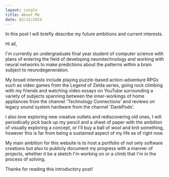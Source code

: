 ```yaml
---
layout: single
title: About Me
date: 02/12/2024
---
```

In this post I will briefly describe my future ambitions and current interests.  
<!--more-->
  
<!--more-->
Hi all,  
<!--more-->
I'm currently an undergraduate final year student of computer science with plans of entering the field of developing neurotechnology and working with neural networks to make predictions about the patterns within a brain subject to neurodegeneration.  
<!--more-->
My broad interests include playing puzzle-based action-adventure RPGs such as video games from the Legend of Zelda series, going rock climbing with my friends and watching video essays on YouTube surrounding a variety of subjects spanning between the inner-workings of home appliances from the channel 'Technology Connections' and reviews on legacy sound system hardware from the channel 'DankPods'.  
<!--more-->
I also love exploring new creative outlets and rediscovering old ones, I will periodically pick back up my pencil and a sheet of paper with the ambition of visually exploring a concept, or I'll buy a ball of wool and knit something, however this is far from being a sustained aspect of my life as of right now.  
<!--more-->
My main ambition for this website is to host a portfolio of not only software creations but also to publicly document my progress with a manner of projects, whether it be a sketch I'm working on or a climb that I'm in the process of solving.  
<!--more-->
Thanks for reading this introductory post!  
